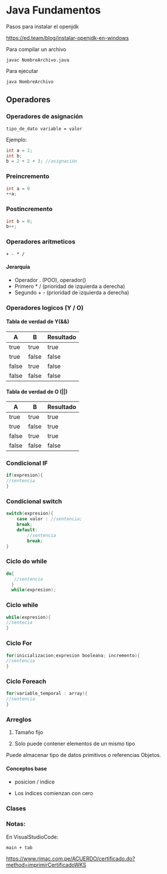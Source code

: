 # Java Fundamentos

Pasos para instalar el openjdk

https://ed.team/blog/instalar-openjdk-en-windows

Para compilar un archivo

```
javac NombreArchivo.java
```

Para ejecutar

```
java NombreArchivo
```

## Operadores

### Operadores de asignación

```
tipo_de_dato variable = valor
```

Ejemplo:

```java
int a = 2;
int b; 
b = 2 + 2 + 3; //asignación
```

###  Preincremento

```java
int a = 0
++a;
```

### Postincremento

```java
int b = 0;
b++;
```

### Operadores aritmeticos

```
+ - * /
```

#### Jerarquía

* Operador . (POO), operador()
* Primero  * /  (prioridad de izquierda a derecha)
* Segundo + - (prioridad de izquierda a derecha)

### Operadores logicos (Y / O)

#### Tabla de verdad de Y(&&)

| A     | B     | Resultado |
| ----- | ----- | --------- |
| true  | true  | true      |
| true  | false | false     |
| false | true  | false     |
| false | false | false     |

#### Tabla de verdad de O (||)

| A     | B     | Resultado |
| ----- | ----- | --------- |
| true  | true  | true      |
| true  | false | true      |
| false | true  | true      |
| false | false | false     |

### Condicional IF

```java
if(expresion){
//sentencia
}
```

### Condicional switch

```java
switch(expresion){
    case valor : //sentencia; 
    break;
    default: 
        //sentencia
        break;
}
```

### Ciclo do while

```java
do{
   //sentencia          
  }
  while(expresion);
```

### Ciclo while

```java
while(expresion){
//sentecia
}
```

### Ciclo For

```java
for(inicializacion;expresion booleana; incremento){
//sentencia
}
```

### Ciclo Foreach

```java
for(variable_temporal : array){
//sentencia
}
```

### Arreglos

1. Tamaño fijo

2. Solo puede contener elementos de un mismo tipo

Puede almacenar tipo de datos primitivos o referencias Objetos.

#### Conceptos base

* posicion / indice

* Los indices comienzan con cero

### Clases



### Notas:

En VisualStudioCode:

```
main + tab
```

https://www.rimac.com.pe/ACUERDO/certificado.do?method=imprimirCertificadoWKS

